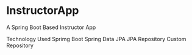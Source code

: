 # InstructorApp
A Spring Boot Based Instructor App

Technology Used 
 Sprimg Boot
 Spring Data JPA 
    JPA Repository 
    Custom Repository 
 
